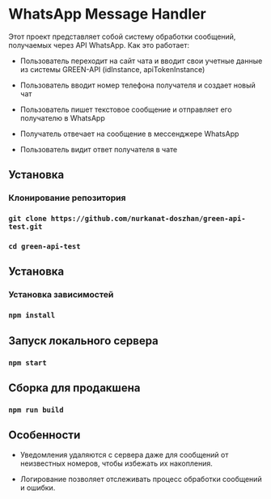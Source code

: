 # WhatsApp Message Handler

Этот проект представляет собой систему обработки сообщений, получаемых через API WhatsApp. Как это работает:

- Пользователь переходит на сайт чата и вводит свои учетные данные из системы GREEN-API (idInstance, apiTokenInstance)
  
- Пользователь вводит номер телефона получателя и создает новый чат
  
- Пользователь пишет текстовое сообщение и отправляет его получателю в WhatsApp
  
- Получатель отвечает на сообщение в мессенджере WhatsApp
  
- Пользователь видит ответ получателя в чате

## Установка
### Клонирование репозитория
### `git clone https://github.com/nurkanat-doszhan/green-api-test.git`
### `cd green-api-test`
## Установка

### Установка зависимостей
### `npm install`

## Запуск локального сервера
### `npm start`

## Сборка для продакшена
### `npm run build`

## Особенности

- Уведомления удаляются с сервера даже для сообщений от неизвестных номеров, чтобы избежать их накопления.

- Логирование позволяет отслеживать процесс обработки сообщений и ошибки.
